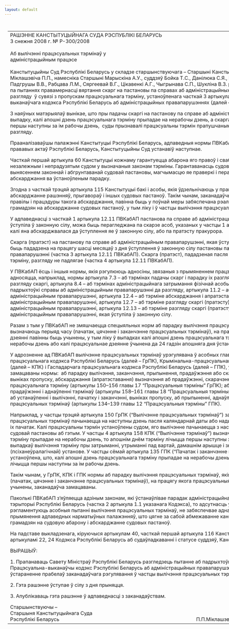 ```yaml
---
layout: default
---
```


<div style="margin: 0px auto; width: 1000px;">

<div id="flag">

 

</div>

<div id="fixedWidth">

<div id="body">

<div id="columnSpanned">

<div id="content" style="margin: 10px">

<table>
<colgroup>
<col style="width: 100%" />
</colgroup>
<tbody>
<tr class="odd">
<td><div data-align="center" style="text-transform: uppercase;">
Рашэнне Канстытуцыйнага Суда Рэспублікі Беларусь
</div>
<div data-align="center">
3 снежня 2008 г. № Р-300/2008
</div>
<div data-align="left" style="width: 400px; margin-top: 20px; margin-bottom: 20px;">
Аб вылічэнні працэсуальных тэрмінаў у адміністрацыйным працэсе
</div>
<p>Канстытуцыйны Суд Рэспублікі Беларусь у складзе старшынствуючага – Старшыні Канстытуцыйнага Суда Міклашэвіча П.П., намесніка Старшыні Марыскіна А.У., суддзяў Бойка Т.С., Данілюка С.Я., Ізоткі У.П., Козыравай Л.Р., Падгрушы В.В., Рабцава Л.М., Сяргеевай В.Г., Цікавенкі А.Г., Чыгрынава С.П., Шукліна В.З. разгледзеў звароты грамадзян па пытаннях правамернасці вяртання скарг на пастановы па справах аб адміністрацыйных правапарушэннях без іх разгляду  ў сувязі з пропускам працэсуальнага тэрміну, устаноўленага часткай 3 артыкула 12.11 Працэсуальна-выканаўчага кодэкса Рэспублікі Беларусь аб адміністрацыйных правапарушэннях (далей – ПВКабАП). </p>
<p>З наяўных матэрыялаў вынікае, што пры падачы скаргі на пастанову па справе аб адміністрацыйным правапарушэнні ў выпадку, калі апошні дзень працэсуальнага тэрміну прыпадае на нерабочы дзень, а скарга накіроўвалася па пошце ў першы наступны за ім рабочы дзень,  суды прызнавалі працэсуальны тэрмін прапушчаным, і скарга вярталася без разгляду. </p>
<p>Прааналізаваўшы палажэнні Канстытуцыі Рэспублікі Беларусь, адпаведныя нормы ПВКабАП і іншых нарматыўных прававых актаў Рэспублікі Беларусь, Канстытуцыйны Суд устанавіў наступнае. </p>
<p>Часткай першай артыкула 60 Канстытуцыі кожнаму гарантуецца абарона яго правоў і свабод кампетэнтным, незалежным і непрадузятым судом у вызначаныя законам тэрміны. Гарантаванасць судовай абароны  звязана з вынясеннем законнай і абгрунтаванай судовай пастановы, магчымасцю яе праверкі і перагляду, у тым ліку шляхам абскарджання ва ўстаноўленым парадку. </p>
<p>Згодна з часткай трэцяй артыкула 115 Канстытуцыі бакі і асобы, якія ўдзельнічаюць у працэсе, маюць права на абскарджанне рашэнняў, прыгавораў і іншых судовых пастаноў. Такім чынам, заканадаўчымі актамі, якія ўстанаўліваюць правілы і працэдуры такога абскарджання, павінна быць у поўнай меры забяспечана рэалізацыя канстытуцыйнага права грамадзян на абскарджанне судовых пастаноў, у тым ліку і ў частцы вылічэння працэсуальных тэрмінаў. </p>
<p>У адпаведнасці з часткай 1 артыкула 12.11 ПВКабАП пастанова па справе аб адміністрацыйным правапарушэнні, якая ўступіла ў законную сілу, можа быць перагледжана па скарзе асоб, указаных у частцы 1 артыкула 12.1 гэтага Кодэкса, калі яна абскарджвалася да ўступлення яе ў законную сілу, або па пратэсту пракурора. </p>
<p>Скарга (пратэст) на пастанову па справе аб адміністрацыйным правапарушэнні, якая ўступіла ў законную сілу, можа быць пададзена на працягу шасці месяцаў з дня ўступлення ў законную сілу пастановы па справе аб адміністрацыйным правапарушэнні (частка 3 артыкула 12.11 ПВКабАП). Скарга (пратэст), пададзеная пасля заканчэння ўстаноўленага тэрміну, разгляду не падлягае (частка 4 артыкула 12.11 ПВКабАП). </p>
<p>У ПВКабАП ёсць і іншыя нормы, якія рэгулююць адносіны, звязаныя з прымяненнем працэсуальных тэрмінаў. Да іх адносяцца, напрыклад, нормы артыкула 7.3 – аб тэрмінах падачы скарг і парадку іх разгляду, артыкула 7.4 – аб тэрміне разгляду скаргі, артыкула 8.4 – аб тэрмінах адміністрацыйнага затрымання фізічнай асобы, артыкула 10.1 – аб тэрмінах падрыхтоўкі справы аб адміністрацыйным правапарушэнні да разгляду, артыкула 11.2 – аб тэрмінах разгляду справы аб адміністрацыйным правапарушэнні, артыкула 12.4 – аб тэрміне абскарджання і апратэставання пастановы па справе аб адміністрацыйным правапарушэнні, артыкула 12.7 – аб тэрміне разгляду скаргі (пратэсту) на пастанову па справе аб адміністрацыйным правапарушэнні, артыкула 12.13 – аб тэрміне разгляду скаргі (пратэсту) на пастанову па справе аб адміністрацыйным правапарушэнні, якая ўступіла ў законную сілу. </p>
<p>Разам з тым у ПВКабАП не змяшчаецца спецыяльных норм аб парадку вылічэння працэсуальных тэрмінаў, што вызначаюць перыяд часу (пачатак, цячэнне і заканчэнне працэсуальных тэрмінаў), на працягу якога працэсуальныя дзеянні павінны быць учынены, у тым ліку ў выпадках калі апошні дзень працэсуальнага тэрміну прыходзіцца на нерабочы дзень або калі працэсуальнае дзеянне ўчынена да 24 гадзін апошняга дня ўстаноўленага тэрміну. </p>
<p>У адрозненне ад ПВКабАП вылічэнне працэсуальных тэрмінаў урэгулявана ў асобных главах Грамадзянскага працэсуальнага кодэкса Рэспублікі Беларусь (далей – ГрПК), Крымінальна-працэсуальнага кодэкса Рэспублікі Беларусь (далей – КПК) і Гаспадарчага працэсуальнага кодэкса Рэспублікі Беларусь (далей – ГПК), у якіх, у прыватнасці, замацаваны нормы:  аб парадку вылічэння, заканчэння, прыпынення, прадаўжэння або скарачэння, аднаўлення, аб выніках пропуску, абскарджання (апратэставання) вызначэння аб прадаўжэнні, скарачэнні і аднаўленні працэсуальнага тэрміну (артыкулы 150–156 главы 17 “Працэсуальныя тэрміны” ГрПК); аб вылічэнні, захаванні, прадаўжэнні і аднаўленні тэрмінаў (артыкулы 158–161 главы 18 “Працэсуальныя тэрміны, працэсуальныя выдаткі” КПК); аб устанаўленні і вылічэнні, пачатку і заканчэнні, выніках пропуску, аб прыпыненні, аднаўленні і прадаўжэнні працэсуальных тэрмінаў (артыкулы 134–139 главы 12 “Працэсуальныя тэрміны” ГПК). </p>
<p>Напрыклад, у частцы трэцяй артыкула 150 ГрПК (“Вылічэнне працэсуальных тэрмінаў”) замацавана, што цячэнне працэсуальных тэрмінаў пачынаецца на наступны дзень пасля каляндарнай даты або надыходу падзеі, якімі вызначаны іх пачатак. Калі працэсуальны тэрмін устаноўлены судом, яго вылічэнне пачынаецца з наступнага дня пасля ўручэння судовай пастановы аб гэтым. У частцы 4 артыкула 158 КПК (“Вылічэнне тэрмінаў”) вызначана, што калі заканчэнне тэрміну прыпадае на нерабочы дзень, то апошнім днём тэрміну лічыцца першы наступны за ім рабочы дзень, акрамя выпадкаў вылічэння тэрміну пры затрыманні, утрыманні пад вартай, дамашнім арышце і знаходжанні ў псіхіятрычнай (псіханеўралагічнай) установе. У частцы сёмай артыкула 135 ГПК (“Пачатак і заканчэнне працэсуальных тэрмінаў”) устаноўлена, што, калі апошні дзень працэсуальнага тэрміну прыпадае на нерабочы дзень, днём заканчэння тэрміну лічыцца першы наступны за ім рабочы дзень. </p>
<p>Такім чынам, у ГрПК, КПК і ГПК нормы аб парадку вылічэння працэсуальных тэрмінаў, якія вызначаюць перыяд часу (пачатак, цячэнне і заканчэнне працэсуальных тэрмінаў), на працягу якога працэсуальныя дзеянні павінны быць учынены, заканадаўча замацаваны. </p>
<p>Паколькі ПВКабАП з’яўляецца адзіным законам, які ўстанаўлівае парадак адміністрацыйнага працэсу і дзейнічае на тэрыторыі Рэспублікі Беларусь (частка 2 артыкула 1.1 указанага Кодэкса), то адсутнасць у ім норм, якія дэталёва рэгламентуюць асобныя пытанні вылічэння працэсуальных тэрмінаў, не забяспечвае аднастайнага разумення і прымянення адпаведных нарматыўных палажэнняў, што цягне за сабой абмежаванне канстытуцыйных правоў грамадзян на судовую абарону і абскарджанне судовых пастаноў. </p>
<p>На падставе выкладзенага, кіруючыся артыкулам 40, часткай першай артыкула 116 Канстытуцыі Рэспублікі Беларусь, артыкуламі 22, 24 Кодэкса Рэспублікі Беларусь аб судаўладкаванні і статусе суддзяў, Канстытуцыйны Суд </p>
<p>ВЫРАШЫЎ:<strong> </strong></p>
<p>1. Прапанаваць Савету Міністраў Рэспублікі Беларусь разгледзець пытанне аб падрыхтоўцы змяненняў і дапаўненняў у Працэсуальна-выканаўчы кодэкс Рэспублікі Беларусь аб адміністрацыйных правапарушэннях, накіраваных на ўстараненне прабелаў заканадаўчага рэгулявання ў частцы вылічэння працэсуальных тэрмінаў. </p>
<p>2. Гэта рашэнне ўступае ў сілу з дня прыняцця. </p>
<p>3. Апублікаваць гэта рашэнне ў адпаведнасці з заканадаўствам. </p>
<div>
Старшынствуючы –
</div>
<div>
Старшыня Канстытуцыйнага Суда
</div>
<div>
Рэспублікі Беларусь<span>                                                                                                        П.П.Міклашэвіч</span>
</div></td>
</tr>
</tbody>
</table>

</div>

<div class="terminator">

 

</div>

</div>

</div>

</div>

</div>
